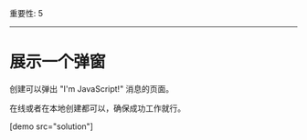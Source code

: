 重要性: 5

---

# 展示一个弹窗

创建可以弹出 "I'm JavaScript!" 消息的页面。

在线或者在本地创建都可以，确保成功工作就行。

[demo src="solution"]

